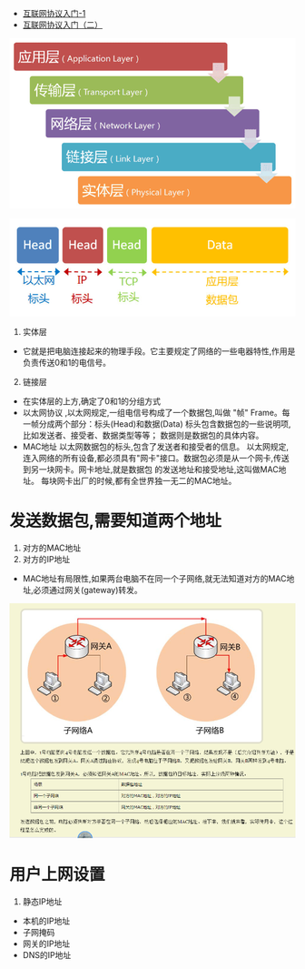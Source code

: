 * [互联网协议入门-1](http://www.ruanyifeng.com/blog/2012/05/internet_protocol_suite_part_i.html)
* [互联网协议入门（二）](http://www.ruanyifeng.com/blog/2012/06/internet_protocol_suite_part_ii.html)

![](https://raw.githubusercontent.com/1391020381/Web-Foundation/master/articles/%E4%BA%92%E8%81%94%E7%BD%91%E5%8D%8F%E8%AE%AE%E5%85%A5%E9%97%A8/HTTP%E3%80%81TCP%E3%80%81IP/img/%E4%BA%92%E8%81%94%E7%BD%91%E4%BA%94%E5%B1%82%E5%8D%8F%E8%AE%AE.png)

![](https://raw.githubusercontent.com/1391020381/Web-Foundation/master/articles/%E4%BA%92%E8%81%94%E7%BD%91%E5%8D%8F%E8%AE%AE%E5%85%A5%E9%97%A8/HTTP%E3%80%81TCP%E3%80%81IP/img/%E6%95%B0%E6%8D%AE%E5%8C%85%E7%BB%93%E6%9E%84.png)

1. 实体层
* 它就是把电脑连接起来的物理手段。它主要规定了网络的一些电器特性,作用是负责传送0和1的电信号。
2. 链接层
* 在实体层的上方,确定了0和1的分组方式
* 以太网协议 ,以太网规定,一组电信号构成了一个数据包,叫做 "帧" Frame。每一帧分成两个部分：标头(Head)和数据(Data) 标头包含数据包的一些说明项,比如发送者、接受者、数据类型等等； 数据则是数据包的具体内容。
* MAC地址 以太网数据包的标头,包含了发送者和接受者的信息。 以太网规定,连入网络的所有设备,都必须具有"网卡"接口。数据包必须是从一个网卡,传送到另一块网卡。网卡地址,就是数据包
的发送地址和接受地址,这叫做MAC地址。 每块网卡出厂的时候,都有全世界独一无二的MAC地址。

# 发送数据包,需要知道两个地址
1. 对方的MAC地址
2. 对方的IP地址

* MAC地址有局限性,如果两台电脑不在同一个子网络,就无法知道对方的MAC地址,必须通过网关(gateway)转发。

![](https://raw.githubusercontent.com/1391020381/Web-Foundation/master/articles/%E4%BA%92%E8%81%94%E7%BD%91%E5%8D%8F%E8%AE%AE%E5%85%A5%E9%97%A8/HTTP%E3%80%81TCP%E3%80%81IP/img/%E4%B8%8D%E5%90%8C%E5%B1%80%E5%9F%9F%E7%BD%91%E5%8F%91%E9%80%81%E6%95%B0%E6%8D%AE%E5%8C%85.png)


# 用户上网设置
1. 静态IP地址
* 本机的IP地址
* 子网掩码
* 网关的IP地址
* DNS的IP地址

